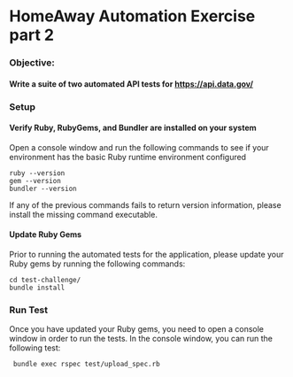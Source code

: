 # HomeAway Automation Exercise part 2

### Objective:
#### Write a suite of two automated API tests for https://api.data.gov/


    

### Setup
#### Verify Ruby, RubyGems, and Bundler are installed on your system
  Open a console window and run the following commands to see if your environment has the basic Ruby runtime environment configured 

    ruby --version
    gem --version
    bundler --version
    
  If any of the previous commands fails to return version information, please install the missing command executable.
  
#### Update Ruby Gems
  Prior to running the automated tests for the application, please update your Ruby gems 
  by running the following commands:
  
    cd test-challenge/
    bundle install
     
### Run Test  
  Once you have updated your Ruby gems, you need to open a console window in order to run the tests.
  In the console window, you can run the following test:

     bundle exec rspec test/upload_spec.rb

